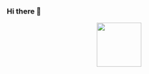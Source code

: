 ### Hi there 👋

<div id="header" align="center">
  <img src="https://giphy.com/clips/rickandmorty-season-4-episode-2-s4e2-HpwBGhOLxHxY4qBxHS" width="100"/>
</div>

<!--
**AhmadReshadarm/AhmadReshadarm** is a ✨ _special_ ✨ repository because its `README.md` (this file) appears on your GitHub profile.

Here are some ideas to get you started:

- 🔭 I’m currently working on ...
- 🌱 I’m currently learning ...
- 👯 I’m looking to collaborate on ...
- 🤔 I’m looking for help with ...
- 💬 Ask me about ...
- 📫 How to reach me: ...
- 😄 Pronouns: ...
- ⚡ Fun fact: ...
-->
